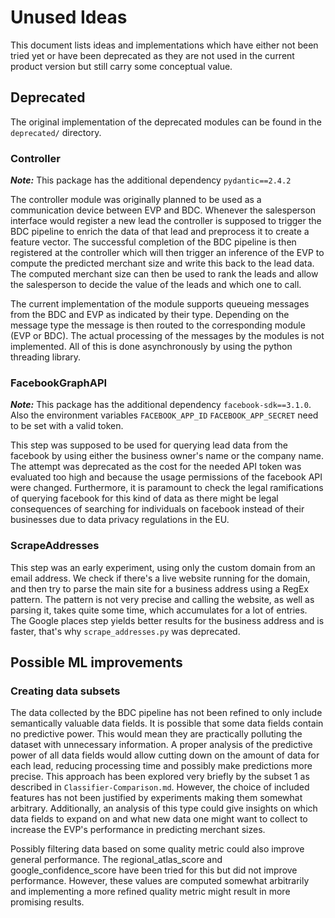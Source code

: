 <!--
SPDX-License-Identifier: MIT
SPDX-FileCopyrightText: 2024 Felix Zailskas <felixzailskas@gmail.com>
-->

# Unused Ideas

This document lists ideas and implementations which have either not been tried yet or have been deprecated as they are not used in the current product version but still carry some conceptual value.

## Deprecated

The original implementation of the deprecated modules can be found in the `deprecated/` directory.

### Controller

**_Note:_** This package has the additional dependency `pydantic==2.4.2`

The controller module was originally planned to be used as a communication device between EVP and BDC. Whenever the salesperson interface would register a new lead the controller is supposed to trigger the BDC pipeline to enrich the data of that lead and preprocess it to create a feature vector. The successful completion of the BDC pipeline is then registered at the controller which will then trigger an inference of the EVP to compute the predicted merchant size and write this back to the lead data. The computed merchant size can then be used to rank the leads and allow the salesperson to decide the value of the leads and which one to call.

The current implementation of the module supports queueing messages from the BDC and EVP as indicated by their type. Depending on the message type the message is then routed to the corresponding module (EVP or BDC). The actual processing of the messages by the modules is not implemented. All of this is done asynchronously by using the python threading library.

### FacebookGraphAPI

**_Note:_** This package has the additional dependency `facebook-sdk==3.1.0`. Also the environment variables `FACEBOOK_APP_ID` `FACEBOOK_APP_SECRET` need to be set with a valid token.

This step was supposed to be used for querying lead data from the facebook by using either the business owner's name or the company name. The attempt was deprecated as the cost for the needed API token was evaluated too high and because the usage permissions of the facebook API were changed. Furthermore, it is paramount to check the legal ramifications of querying facebook for this kind of data as there might be legal consequences of searching for individuals on facebook instead of their businesses due to data privacy regulations in the EU.

### ScrapeAddresses

This step was an early experiment, using only the custom domain from an email address. We check if there's a live website running
for the domain, and then try to parse the main site for a business address using a RegEx pattern. The pattern is not very precise
and calling the website, as well as parsing it, takes quite some time, which accumulates for a lot of entries. The Google places
step yields better results for the business address and is faster, that's why `scrape_addresses.py` was deprecated.

## Possible ML improvements

### Creating data subsets

The data collected by the BDC pipeline has not been refined to only include semantically valuable data fields. It is possible that some data fields contain no predictive power. This would mean they are practically polluting the dataset with unnecessary information. A proper analysis of the predictive power of all data fields would allow cutting down on the amount of data for each lead, reducing processing time and possibly make predictions more precise. This approach has been explored very briefly by the subset 1 as described in `Classifier-Comparison.md`. However, the choice of included features has not been justified by experiments making them somewhat arbitrary. Additionally, an analysis of this type could give insights on which data fields to expand on and what new data one might want to collect to increase the EVP's performance in predicting merchant sizes.

Possibly filtering data based on some quality metric could also improve general performance. The regional_atlas_score and google_confidence_score have been tried for this but did not improve performance. However, these values are computed somewhat arbitrarily and implementing a more refined quality metric might result in more promising results.

